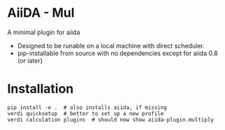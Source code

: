 # AiiDA - Mul

A minimal plugin for aiida

* Designed to be runable on a local machine with direct scheduler.
* pip-installable from source with no dependencies except for aiida 0.8 (or later)


# Installation

```
pip install -e .  # also installs aiida, if missing
verdi quicksetup  # better to set up a new profile
verdi calculation plugins  # should now show aiida-plugin.multiply
```
